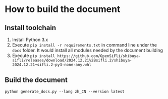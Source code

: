 # How to build the document

## Install toolchain
1. Install Python 3.x
1. Execute `pip install -r requirements.txt` in command line under the `docs` folder. It would install all modules needed by the document building
1. Execute `pip install https://github.com/OpenSiFli/shibuya-sifli/releases/download/2024.12.21%2Bsifli.2/shibuya-2024.12.21+sifli.2-py3-none-any.whl`

## Build the document
```shell
python generate_docs.py --lang zh_CN --version latest
```


